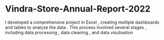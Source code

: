 # Vindra-Store-Annual-Report-2022
I developed a comprehensive project in Excel , creating multiple dashboards and tables to analyze the data . This process involved several stages , including data processing , data cleaning , and data visulisation

